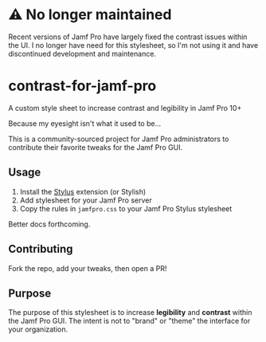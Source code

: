 # :warning: No longer maintained

Recent versions of Jamf Pro have largely fixed the contrast issues within the UI. I no longer have need for this stylesheet, so I'm not using it and have discontinued development and maintenance.

# contrast-for-jamf-pro
A custom style sheet to increase contrast and legibility in Jamf Pro 10+

Because my eyesight isn't what it used to be...

This is a community-sourced project for Jamf Pro administrators to contribute
their favorite tweaks for the Jamf Pro GUI.

## Usage
1. Install the [Stylus](https://github.com/openstyles/stylus) extension (or Stylish)
2. Add stylesheet for your Jamf Pro server
3. Copy the rules in `jamfpro.css` to your Jamf Pro Stylus stylesheet

Better docs forthcoming.

## Contributing

Fork the repo, add your tweaks, then open a PR!

## Purpose

The purpose of this stylesheet is to increase **legibility** and **contrast**
within the Jamf Pro GUI. The intent is not to "brand" or "theme" the interface
for your organization.
